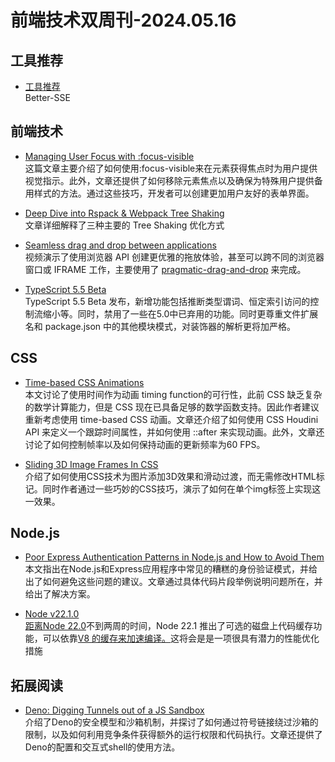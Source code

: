 # 前端技术双周刊-2024.05.16

## 工具推荐
- [工具推荐](https://github.com/MatthewWid/better-sse)
<br>Better-SSE

## 前端技术
- [Managing User Focus with :focus-visible](https://css-tricks.com/managing-user-focus-with-focus-visible/)
<br>这篇文章主要介绍了如何使用:focus-visible来在元素获得焦点时为用户提供视觉指示。此外，文章还提供了如何移除元素焦点以及确保为特殊用户提供备用样式的方法。通过这些技巧，开发者可以创建更加用户友好的表单界面。

- [Deep Dive into Rspack & Webpack Tree Shaking](https://github.com/orgs/web-infra-dev/discussions/17)
<br>文章详细解释了三种主要的 Tree Shaking 优化方式

- [Seamless drag and drop between applications](https://www.youtube.com/watch?v=E4l4MBO-Bwg)
<br>视频演示了使用浏览器 API 创建更优雅的拖放体验，甚至可以跨不同的浏览器窗口或 IFRAME 工作，主要使用了 [pragmatic-drag-and-drop](https://github.com/atlassian/pragmatic-drag-and-drop) 来完成。

- [TypeScript 5.5 Beta](https://devblogs.microsoft.com/typescript/announcing-typescript-5-5-beta/)
<br>TypeScript 5.5 Beta 发布，新增功能包括推断类型谓词、恒定索引访问的控制流缩小等。同时，禁用了一些在5.0中已弃用的功能。同时更尊重文件扩展名和 package.json 中的其他模块模式，对装饰器的解析更将加严格。

## CSS
- [Time-based CSS Animations](https://yuanchuan.dev/time-based-css-animations?utm_source=CSS-Weekly&utm_campaign=Issue-586&utm_medium=web)
<br>本文讨论了使用时间作为动画 timing function的可行性，此前 CSS 缺乏复杂的数学计算能力，但是 CSS 现在已具备足够的数学函数支持。因此作者建议重新考虑使用 time-based CSS 动画。文章还介绍了如何使用 CSS Houdini API 来定义一个跟踪时间属性，并如何使用 ::after 来实现动画。此外，文章还讨论了如何控制帧率以及如何保持动画的更新频率为60 FPS。

- [Sliding 3D Image Frames In CSS](https://www.smashingmagazine.com/2024/04/sliding-3d-image-frames-css/?utm_source=CSS-Weekly&utm_campaign=Issue-585&utm_medium=web)
<br>介绍了如何使用CSS技术为图片添加3D效果和滑动过渡，而无需修改HTML标记。同时作者通过一些巧妙的CSS技巧，演示了如何在单个img标签上实现这一效果。

## Node.js
- [Poor Express Authentication Patterns in Node.js and How to Avoid Them](https://www.lirantal.com/blog/poor-express-authentication-patterns-nodejs)
<br>本文指出在Node.js和Express应用程序中常见的糟糕的身份验证模式，并给出了如何避免这些问题的建议。文章通过具体代码片段举例说明问题所在，并给出了解决方案。

- [Node v22.1.0](https://nodejs.org/en/blog/release/v22.1.0)
<br>[距离Node 22.0](https://nodeweekly.com/link/154708/web)不到两周的时间，Node 22.1 推出了可选的磁盘上代码缓存功能，可以依靠[V8 的缓存来加速编译。](https://nodeweekly.com/link/154709/web)这将会是是一项很具有潜力的性能优化措施

## 拓展阅读
- [Deno: Digging Tunnels out of a JS Sandbox](https://secfault-security.com/blog/deno.html)
<br>介绍了Deno的安全模型和沙箱机制，并探讨了如何通过符号链接绕过沙箱的限制，以及如何利用竞争条件获得额外的运行权限和代码执行。文章还提供了Deno的配置和交互式shell的使用方法。

